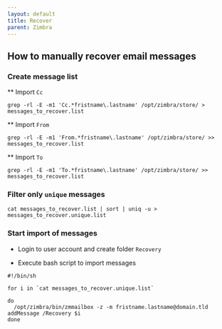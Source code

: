 ```yaml
---
layout: default
title: Recover
parent: Zimbra
---
```


## How to manually recover email messages


### Create message list

** Import `Cc`

````
grep -rl -E -m1 'Cc.*fristname\.lastname' /opt/zimbra/store/ > messages_to_recover.list
````

** Import `From`


````
grep -rl -E -m1 'From.*fristname\.lastname' /opt/zimbra/store/ >> messages_to_recover.list
````

** Import `To`


````
grep -rl -E -m1 'To.*fristname\.lastname' /opt/zimbra/store/ >> messages_to_recover.list
````

### Filter only `unique` messages

````
cat messages_to_recover.list | sort | uniq -u > messages_to_recover.unique.list
````


### Start import of messages

* Login to user account and create folder `Recovery`


* Execute bash script to import messages

````
#!/bin/sh

for i in `cat messages_to_recover.unique.list`

do
  /opt/zimbra/bin/zmmailbox -z -m fristname.lastname@domain.tld addMessage /Recovery $i
done
````
